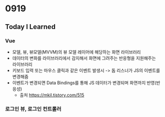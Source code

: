 # 0919

## Today I Learned
### Vue
- 모델, 뷰, 뷰모델(MVVM)의 뷰 모델 레이어에 해당하는 화면 라이브러리
- 데이터의 변화를 라이브러리에서 감지해서 화면에 그려주는 반응형을 지원해주는 라이브러리
- 키보드 입력 또는 마우스 클릭과 같은 이벤트 발생시 -> 돔 리스너가 JS의 이벤트를 변경해줌
- 이벤트가 변경되면 Data Bindings를 통해 JS 데이터가 변경되며 화면까지 반영(반응성)
    - 출처 https://mkil.tistory.com/515

### 로그인 뷰, 로그인 컨트롤러